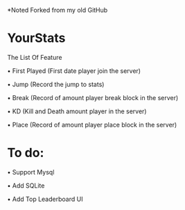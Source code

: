 *Noted Forked from my old GitHub

# YourStats
The List Of Feature

• First Played (First date player join the server)

• Jump (Record the jump to stats)

• Break (Record of amount player break block in the server)

• KD (Kill and Death amount player in the server)

• Place (Record of amount player place block in the server)

# To do:

• Support Mysql

• Add SQLite

• Add Top Leaderboard UI
